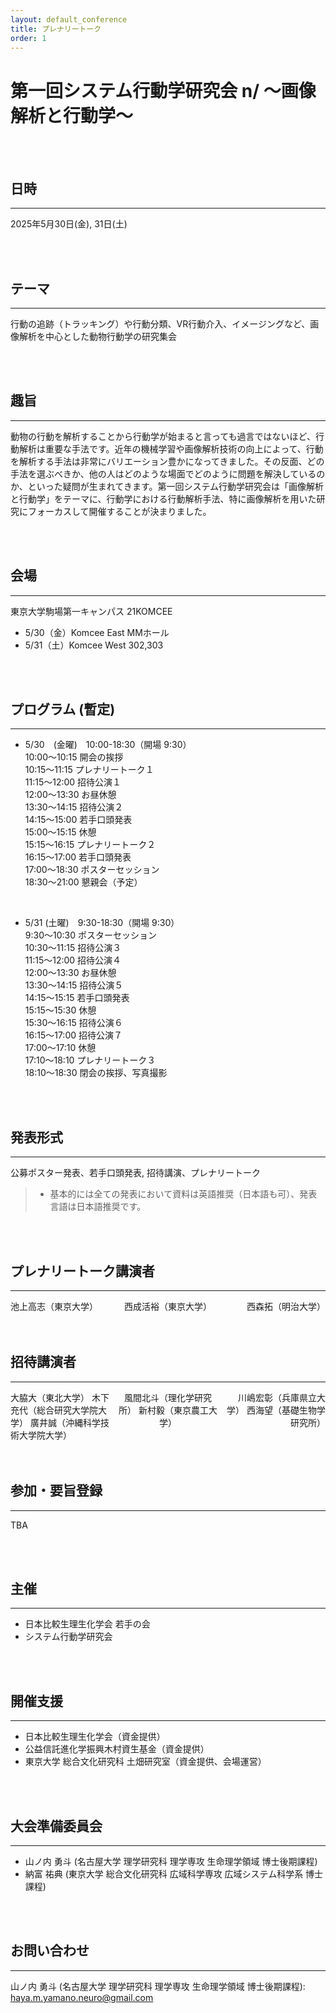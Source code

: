 ```yaml
---
layout: default_conference
title: プレナリートーク
order: 1
---
```


<style>
.column-left {
  float: left;
  width: 33.33%;
  text-align: left;
}

.column-center {
  float: left;
  width: 33.33%;
  text-align: center;
}

.column-right {
  float: left;
  width: 33.33%;
  text-align: right;
}

/* 全幅を使う場合 */
.column-one {
  float: left;
  width: 100%;
  text-align: left;
}

/* 浮動要素のクリア */
.clearfix::after {
  content: "";
  display: table;
  clear: both;
}
</style>
# 第一回システム行動学研究会 n/ 〜画像解析と行動学〜

<br>
<br>

## 日時
***
2025年5月30日(金), 31日(土)

<br>
<br>

## テーマ
***
行動の追跡（トラッキング）や行動分類、VR行動介入、イメージングなど、画像解析を中心とした動物行動学の研究集会

<br>
<br>

## 趣旨
***
動物の行動を解析することから行動学が始まると言っても過言ではないほど、行動解析は重要な手法です。近年の機械学習や画像解析技術の向上によって、行動を解析する手法は非常にバリエーション豊かになってきました。その反面、どの手法を選ぶべきか、他の人はどのような場面でどのように問題を解決しているのか、といった疑問が生まれてきます。第一回システム行動学研究会は「画像解析と行動学」をテーマに、行動学における行動解析手法、特に画像解析を用いた研究にフォーカスして開催することが決まりました。

<br>
<br>

## 会場
***
東京大学駒場第一キャンパス 21KOMCEE
  - 5/30（金）Komcee East MMホール
  - 5/31（土）Komcee West 302,303

<br>
<br>

## プログラム (暫定)
***
- 5/30　(金曜)　10:00-18:30（開場 9:30）  
  10:00〜10:15 開会の挨拶  
  10:15〜11:15 プレナリートーク１  
  11:15〜12:00 招待公演１  
  12:00〜13:30 お昼休憩  
  13:30〜14:15 招待公演２  
  14:15〜15:00 若手口頭発表  
  15:00〜15:15 休憩  
  15:15〜16:15 プレナリートーク２  
  16:15〜17:00 若手口頭発表  
  17:00〜18:30 ポスターセッション  
  18:30〜21:00 懇親会（予定）  

<br>

- 5/31 (土曜)　9:30-18:30（開場 9:30）  
  9:30〜10:30 ポスターセッション  
  10:30〜11:15 招待公演３  
  11:15〜12:00 招待公演４  
  12:00〜13:30 お昼休憩  
  13:30〜14:15 招待公演５  
  14:15〜15:15 若手口頭発表  
  15:15〜15:30 休憩  
  15:30〜16:15 招待公演６  
  16:15〜17:00 招待公演７  
  17:00〜17:10 休憩  
  17:10〜18:10 プレナリートーク３  
  18:10〜18:30 閉会の挨拶、写真撮影  

<br>
<br>

## 発表形式
***
公募ポスター発表、若手口頭発表, 招待講演、プレナリートーク

> - 基本的には全ての発表において資料は英語推奨（日本語も可）、発表言語は日本語推奨です。

<br>
<br>

## プレナリートーク講演者
***
<div class="clearfix">
  <div class="column-left">
    池上高志（東京大学）
  </div>
  <div class="column-center">
    西成活裕（東京大学）
  </div>
  <div class="column-right">
    西森拓（明治大学）
  </div>
</div>

<br>
<br>

## 招待講演者
***
<div class="clearfix">
  <div class="column-left">
    大脇大（東北大学）  
    木下充代（総合研究大学院大学）  
    廣井誠（沖縄科学技術大学院大学）  
  </div>
  <div class="column-center">
    風間北斗（理化学研究所）  
    新村毅（東京農工大学）  
  </div>
  <div class="column-right">
    川嶋宏彰（兵庫県立大学）  
    西海望（基礎生物学研究所）   
  </div>
</div>

<br>
<br>

## 参加・要旨登録
***
TBA

<br>
<br>

## 主催
***
- 日本比較生理生化学会 若手の会
- システム行動学研究会

<br>
<br>

## 開催支援
***
- 日本比較生理生化学会（資金提供）
- 公益信託進化学振興木村資生基金（資金提供）
- 東京大学 総合文化研究科 土畑研究室（資金提供、会場運営）

<br>
<br>

## 大会準備委員会
***
- 山ノ内 勇斗 (名古屋大学 理学研究科 理学専攻 生命理学領域 博士後期課程)
- 納富 祐典 (東京大学 総合文化研究科 広域科学専攻 広域システム科学系 博士課程)

<br>
<br>

## お問い合わせ
***

山ノ内 勇斗 (名古屋大学 理学研究科 理学専攻 生命理学領域 博士後期課程): haya.m.yamano.neuro@gmail.com
